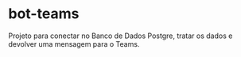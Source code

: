 # bot-teams
Projeto para conectar no Banco de Dados Postgre, tratar os dados e devolver uma mensagem para o Teams.
